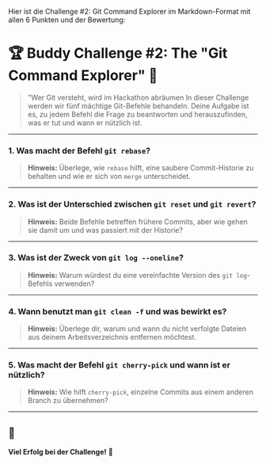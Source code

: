 Hier ist die Challenge #2: Git Command Explorer im Markdown-Format mit allen 6 Punkten und der Bewertung:

# 🏆 Buddy Challenge #2: The "Git Command Explorer" 🚀
> "Wer Git versteht, wird im Hackathon abräumen
In dieser Challenge werden wir fünf mächtige Git-Befehle behandeln.
> Deine Aufgabe ist es, zu jedem Befehl die Frage zu beantworten und herauszufinden, was er tut und wann er nützlich ist.

---

### 1. Was macht der Befehl `git rebase`?  
> **Hinweis:** Überlege, wie `rebase` hilft, eine saubere Commit-Historie zu behalten und wie er sich von `merge` unterscheidet.

---

### 2. Was ist der Unterschied zwischen `git reset` und `git revert`?  
> **Hinweis:** Beide Befehle betreffen frühere Commits, aber wie gehen sie damit um und was passiert mit der Historie?

---

### 3. Was ist der Zweck von `git log --oneline`?  
> **Hinweis:** Warum würdest du eine vereinfachte Version des `git log`-Befehls verwenden?

---

### 4. Wann benutzt man `git clean -f` und was bewirkt es?  
> **Hinweis:** Überlege dir, warum und wann du nicht verfolgte Dateien aus deinem Arbeitsverzeichnis entfernen möchtest.

---

### 5. Was macht der Befehl `git cherry-pick` und wann ist er nützlich?  
> **Hinweis:** Wie hilft `cherry-pick`, einzelne Commits aus einem anderen Branch zu übernehmen?

---

## 🚀 
**Viel Erfolg bei der Challenge!** 🎉
